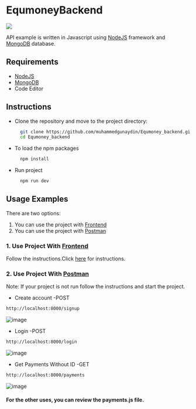 # EqumoneyBackend

<img src="https://user-images.githubusercontent.com/69458980/128169264-5dd902c7-cc9a-4a17-a36d-6492800ca301.jpg">

API example is written in Javascript using [NodeJS](https://nodejs.org/en/) 
framework and [MongoDB](https://www.mongodb.com/) database.

## Requirements
- [NodeJS](https://nodejs.org/en/)
- [MongoDB](https://www.mongodb.com/)
- Code Editor

## Instructions

- Clone the repository and move to the project directory:
  ```bash
    git clone https://github.com/muhammedgunaydin/Equmoney_backend.git
    cd Equmoney_backend
  ```
  
- To load the npm packages
  ```bash
    npm install
  ```
    
- Run project
  ```bash
    npm run dev
  ```
  
## Usage Examples

There are two options:
1) You can use the project with [Frontend](https://github.com/muhammedgunaydin/Equmoney_frontend.git)
2) You can use the project with [Postman](https://www.postman.com/)

### 1. Use Project With [Frontend](https://github.com/muhammedgunaydin/Equmoney_frontend.git)

Follow the instructions.Click [here](https://github.com/muhammedgunaydin/Equmoney_frontend.git) for instructions.

### 2. Use Project With [Postman](https://www.postman.com/)

Note: If your project is not run follow the instructions and start the project.

- Create account -POST
```bash
http://localhost:8000/signup
```

![image](https://user-images.githubusercontent.com/79927591/183785074-b520d0fc-282b-4cbf-ab53-d73ffc4af900.png)


- Login -POST
```bash
http://localhost:8000/login
```

![image](https://user-images.githubusercontent.com/79927591/183785241-3677c9ef-5c5c-4aea-b1f0-9ccce716ccb9.png)

- Get Payments Without ID -GET
```bash
http://localhost:8000/payments
```

![image](https://user-images.githubusercontent.com/79927591/183785832-cb41cf5a-550c-4e36-9d0c-7326adc9ccf5.png)

#### For the other uses, you can review the payments.js file.









